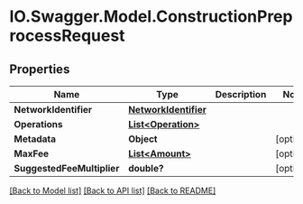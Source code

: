 # IO.Swagger.Model.ConstructionPreprocessRequest
## Properties

Name | Type | Description | Notes
------------ | ------------- | ------------- | -------------
**NetworkIdentifier** | [**NetworkIdentifier**](NetworkIdentifier.md) |  | 
**Operations** | [**List&lt;Operation&gt;**](Operation.md) |  | 
**Metadata** | **Object** |  | [optional] 
**MaxFee** | [**List&lt;Amount&gt;**](Amount.md) |  | [optional] 
**SuggestedFeeMultiplier** | **double?** |  | [optional] 

[[Back to Model list]](../README.md#documentation-for-models) [[Back to API list]](../README.md#documentation-for-api-endpoints) [[Back to README]](../README.md)

